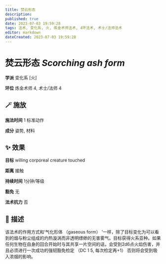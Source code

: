 ```yaml
---
title: 焚云形态
description: 
published: true
date: 2023-07-03 19:59:28
tags: 法术, 变化系, 火, 炼金术师法术, 4环法术, 术士/法师法术
editor: markdown
dateCreated: 2023-07-03 19:59:28
---
```


# **焚云形态** *Scorching ash form*

**学派** 变化系 \[火\] 

**环位** 炼金术师 4, 术士/法师 4

## 🪄 施放

**施法时间** 1 标准动作

**成分** 姿势, 材料

## ✨ 效果 

**目标** willing corporeal creature touched 

**距离** 接触  

**持续时间** 1分钟/等级 

**豁免** 无

**法术抗力** 否

## 📖 描述

该法术的作用方式和‘气化形体 （gaseous form） ’一样，除了目标变化为可以看到的烟与粉尘组成的灼热漩涡而非透明缥缈的无害雾气。目标获得火系亚种。如果任何生物在自身的回合开始时与其共享一片空间的话，会受到2d6点火焰伤害，并且必须进行一次成功的强韧豁免检定 （DC 1 5, 每次检定再+1） 否则将会受到吸入浓烟的影响。
    
